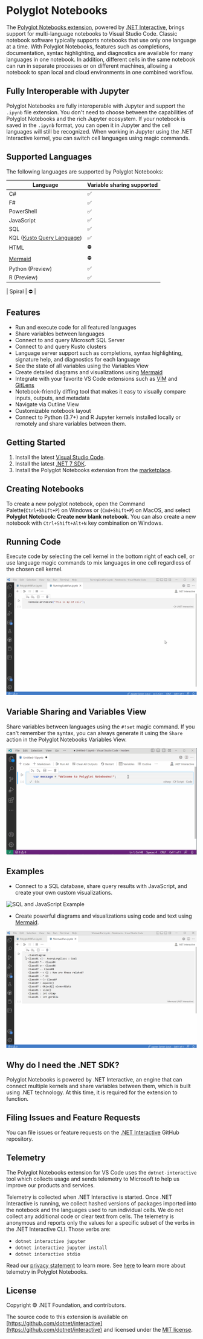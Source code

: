 # Polyglot Notebooks

The [Polyglot Notebooks extension](https://marketplace.visualstudio.com/items?itemName=ms-dotnettools.dotnet-interactive-vscode), powered by [.NET Interactive](https://github.com/dotnet/interactive), brings support for multi-language notebooks to Visual Studio Code. Classic notebook software typically supports notebooks that use only one language at a time. With Polyglot Notebooks, features such as completions, documentation, syntax highlighting, and diagnostics are available for many languages in one notebook. In addition, different cells in the same notebook can run in separate processes or on different machines, allowing a notebook to span local and cloud environments in one combined workflow.

## Fully Interoperable with Jupyter

Polyglot Notebooks are fully interoperable with Jupyter and support the `.ipynb` file extension. You don't need to choose between the capabilities of Polyglot Notebooks and the rich Jupyter ecosystem. If your notebook is saved in the `.ipynb` format, you can open it in Jupyter and the cell languages will still be recognized. When working in Jupyter using the .NET Interactive kernel, you can switch cell languages using magic commands. 

## Supported Languages

The following languages are supported by Polyglot Notebooks:

| Language                                    | Variable sharing supported |
|---------------------------------------------|-------------------------------------------------------|
| C#                                          |        ✅                 |
| F#                                          |        ✅                 |   
| PowerShell                                  |        ✅                 |          
| JavaScript                                  |        ✅                 |          
| SQL                                         |        ✅                 |   
| KQL ([Kusto Query Language](https://learn.microsoft.com/en-us/azure/data-explorer/kusto/query/))    |        ✅       |       
| HTML                                        |        ⛔                 |     
| [Mermaid](https://mermaid.js.org/intro/)    |        ⛔                 |        
| Python (Preview)                            |        ✅                 |          
| R (Preview)                                 |        ✅                 |          
  
| Spiral                                          |        ⛔                 |
## Features

- Run and execute code for all featured languages
- Share variables between languages
- Connect to and query Microsoft SQL Server
- Connect to and query Kusto clusters
- Language server support such as completions, syntax highlighting, signature help, and diagnostics for each language
- See the state of all variables using the Variables View
- Create detailed diagrams and visualizations using [Mermaid](https://mermaid-js.github.io/mermaid/#/)
- Integrate with your favorite VS Code extensions such as [VIM](https://marketplace.visualstudio.com/items?itemName=vscodevim.vim) and [GitLens](https://marketplace.visualstudio.com/items?itemName=eamodio.gitlens)
- Notebook-friendly diffing tool that makes it easy to visually compare inputs, outputs, and metadata
- Navigate via Outline View
- Customizable notebook layout
- Connect to Python (3.7+) and R Jupyter kernels installed locally or remotely and share variables between them.

## Getting Started

1.  Install the latest [Visual Studio Code](https://code.visualstudio.com/).
2.  Install the latest [.NET 7 SDK](https://dotnet.microsoft.com/en-us/download).
3.  Install the Polyglot Notebooks extension from the [marketplace](https://marketplace.visualstudio.com/items?itemName=ms-dotnettools.dotnet-interactive-vscode).

## Creating Notebooks

To create a new polyglot notebook, open the Command Palette(`Ctrl+Shift+P`) on Windows or (`Cmd+Shift+P`) on MacOS, and select **Polyglot Notebook: Create new blank notebook**. You can also create a new notebook with `Ctrl+Shift+Alt+N` key combination on Windows. 

## Running Code

Execute code by selecting the cell kernel in the bottom right of each cell, or use language magic commands to mix languages in one cell regardless of the chosen cell kernel. 

![Running Code](https://github.com/dotnet/interactive/raw/main/images/RunningCodeExample.gif)

## Variable Sharing and Variables View 

Share variables between languages using the `#!set` magic command. If you can't remember the syntax, you can always generate it using the `Share` action in the Polyglot Notebooks Variables View. 

![Variable Sharing with the Variables View](https://github.com/dotnet/interactive/raw/main/images/variable-sharing-with-variables-view.gif)

## Examples 

 - Connect to a SQL database, share query results with JavaScript, and create your own custom visualizations.

![SQL and JavaScript Example](https://github.com/dotnet/interactive/raw/main/images/SQLJavaScript.gif)

 - Create powerful diagrams and visualizations using code and text using [Mermaid](https://mermaid-js.github.io/mermaid/#/).

![Mermaid Example](https://github.com/dotnet/interactive/raw/main/images/MermaidExample.gif)

## Why do I need the .NET SDK? 

Polyglot Notebooks is powered by .NET Interactive, an engine that can connect multiple kernels and share variables between them, which is built using .NET technology. At this time, it is required for the extension to function.

## Filing Issues and Feature Requests

You can file issues or feature requests on the [.NET Interactive](https://github.com/dotnet/interactive/issues/new/choose) GitHub repository. 

## Telemetry

The Polyglot Notebooks extension for VS Code uses the `dotnet-interactive` tool which collects usage and sends telemetry to Microsoft to help us improve our products and services. 

Telemetry is collected when .NET Interactive is started. Once .NET Interactive is running, we collect hashed versions of packages imported into the notebook and the languages used to run individual cells. We do not collect any additional code or clear text from cells. The telemetry is anonymous and reports only the values for a specific subset of the verbs in the .NET Interactive CLI. Those verbs are:

* `dotnet interactive jupyter`
* `dotnet interactive jupyter install`
* `dotnet interactive stdio`

Read our [privacy statement](https://go.microsoft.com/fwlink/?LinkId=521839) to learn more.  See [here](https://github.com/dotnet/interactive/tree/main/docs#telemetry) to learn more about telemetry in Polyglot Notebooks. 

## License

Copyright © .NET Foundation, and contributors.

The source code to this extension is available on [https://github.com/dotnet/interactive](https://github.com/dotnet/interactive) and licensed under the [MIT license](https://github.com/dotnet/interactive/blob/main/License.txt).
